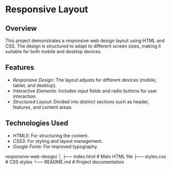 # Responsive Layout

## Overview
This project demonstrates a responsive web design layout using HTML and CSS. The design is structured to adapt to different screen sizes, making it suitable for both mobile and desktop devices.

## Features
- *Responsive Design*: The layout adjusts for different devices (mobile, tablet, and desktop).
- *Interactive Elements*: Includes input fields and radio buttons for user interaction.
- *Structured Layout*: Divided into distinct sections such as header, features, and content areas.

## Technologies Used
- *HTML5*: For structuring the content.
- *CSS3*: For styling and layout management.
- *Google Fonts*: For improved typography.


responsive-web-design/
│
├── index.html           # Main HTML file
├── styles.css          # CSS styles
└── README.md           # Project documentation
